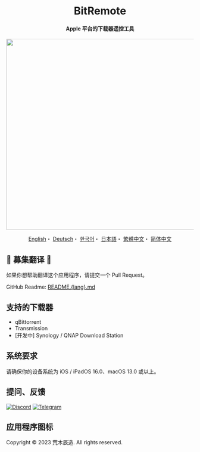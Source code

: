 <h1 align="center">BitRemote</h1>

<h4 align="center">Apple 平台的下载器遥控工具</h4>

<p align="center">
<img src="https://user-images.githubusercontent.com/31207151/229280073-d6fee86f-6b8f-4d81-a4b5-0249d0ee12fe.png" width="512"></img>
</p>

<p align="center">
  <a href="/README.md">English</a>・
  <a href="/READMEs/README.de.md">Deutsch</a>・
  <a href="/READMEs/README.ko.md">한국어</a>・
  <a href="/READMEs/README.jpn.md">日本語</a>・
  <a href="/READMEs/README.cht.md">繁體中文</a>・
  <a href="/READMEs/README.chs.md">简体中文</a>
</p>

## 📢 募集翻译 📢
如果你想帮助翻译这个应用程序，请提交一个 Pull Request。

GitHub Readme: [README.{lang}.md](/READMEs)

## 支持的下载器
- qBittorrent
- Transmission
- [开发中] Synology / QNAP Download Station

## 系统要求
请确保你的设备系统为 iOS / iPadOS 16.0、macOS 13.0 或以上。

## 提问、反馈
[![Discord](https://img.shields.io/badge/Discord-7289DA?style=for-the-badge&logo=discord&logoColor=white)](https://discord.gg/EMGZVap4)
[![Telegram](https://img.shields.io/badge/Telegram-2CA5E0?style=for-the-badge&logo=telegram&logoColor=white)](https://t.me/bitremote)

## 应用程序图标
Copyright © 2023 荒木辰造. All rights reserved.
